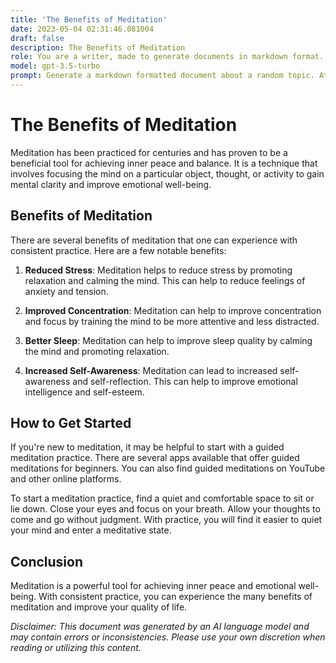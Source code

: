 ```yaml
---
title: 'The Benefits of Meditation'
date: 2023-05-04 02:31:46.081004
draft: false
description: The Benefits of Meditation
role: You are a writer, made to generate documents in markdown format. It is very important that all of the documents you generate are in valid markdown format.
model: gpt-3.5-turbo
prompt: Generate a markdown formatted document about a random topic. At the bottom, include a disclaimer explaining that the document was generated by you. The first line of the document should be the title. Make sure that the entire document is in proper markdown format, using a mix of various tags to make the document visually appealing.
---
```


# The Benefits of Meditation

Meditation has been practiced for centuries and has proven to be a beneficial tool for achieving inner peace and balance. It is a technique that involves focusing the mind on a particular object, thought, or activity to gain mental clarity and improve emotional well-being.

## Benefits of Meditation

There are several benefits of meditation that one can experience with consistent practice. Here are a few notable benefits:

1. **Reduced Stress**: Meditation helps to reduce stress by promoting relaxation and calming the mind. This can help to reduce feelings of anxiety and tension.

2. **Improved Concentration**: Meditation can help to improve concentration and focus by training the mind to be more attentive and less distracted.

3. **Better Sleep**: Meditation can help to improve sleep quality by calming the mind and promoting relaxation.

4. **Increased Self-Awareness**: Meditation can lead to increased self-awareness and self-reflection. This can help to improve emotional intelligence and self-esteem.

## How to Get Started

If you're new to meditation, it may be helpful to start with a guided meditation practice. There are several apps available that offer guided meditations for beginners. You can also find guided meditations on YouTube and other online platforms.

To start a meditation practice, find a quiet and comfortable space to sit or lie down. Close your eyes and focus on your breath. Allow your thoughts to come and go without judgment. With practice, you will find it easier to quiet your mind and enter a meditative state.

## Conclusion

Meditation is a powerful tool for achieving inner peace and emotional well-being. With consistent practice, you can experience the many benefits of meditation and improve your quality of life.

*Disclaimer: This document was generated by an AI language model and may contain errors or inconsistencies. Please use your own discretion when reading or utilizing this content.*